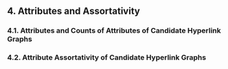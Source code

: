 ## 4. Attributes and Assortativity 

### 4.1. Attributes and Counts of Attributes of Candidate Hyperlink Graphs

### 4.2. Attribute Assortativity of Candidate Hyperlink Graphs
